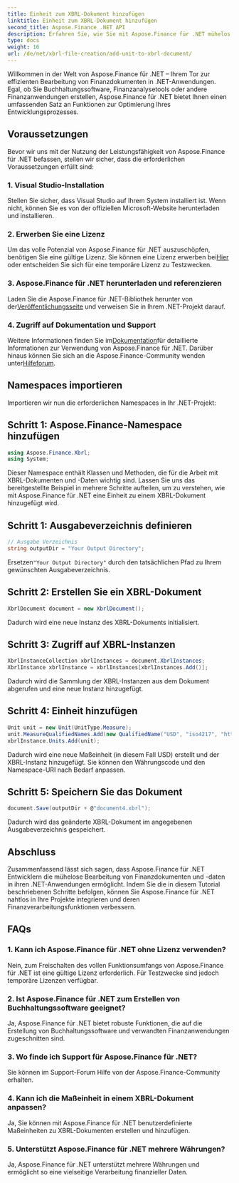 ```yaml
---
title: Einheit zum XBRL-Dokument hinzufügen
linktitle: Einheit zum XBRL-Dokument hinzufügen
second_title: Aspose.Finance .NET API
description: Erfahren Sie, wie Sie mit Aspose.Finance für .NET mühelos Einheiten zu XBRL-Dokumenten hinzufügen. Verbessern Sie noch heute Ihre Möglichkeiten zur Verarbeitung finanzieller Daten!
type: docs
weight: 16
url: /de/net/xbrl-file-creation/add-unit-to-xbrl-document/
---
```

Willkommen in der Welt von Aspose.Finance für .NET – Ihrem Tor zur effizienten Bearbeitung von Finanzdokumenten in .NET-Anwendungen. Egal, ob Sie Buchhaltungssoftware, Finanzanalysetools oder andere Finanzanwendungen erstellen, Aspose.Finance für .NET bietet Ihnen einen umfassenden Satz an Funktionen zur Optimierung Ihres Entwicklungsprozesses.
## Voraussetzungen
Bevor wir uns mit der Nutzung der Leistungsfähigkeit von Aspose.Finance für .NET befassen, stellen wir sicher, dass die erforderlichen Voraussetzungen erfüllt sind:
### 1. Visual Studio-Installation
Stellen Sie sicher, dass Visual Studio auf Ihrem System installiert ist. Wenn nicht, können Sie es von der offiziellen Microsoft-Website herunterladen und installieren.
### 2. Erwerben Sie eine Lizenz
 Um das volle Potenzial von Aspose.Finance für .NET auszuschöpfen, benötigen Sie eine gültige Lizenz. Sie können eine Lizenz erwerben bei[Hier](https://purchase.aspose.com/buy) oder entscheiden Sie sich für eine temporäre Lizenz zu Testzwecken.
### 3. Aspose.Finance für .NET herunterladen und referenzieren
 Laden Sie die Aspose.Finance für .NET-Bibliothek herunter von der[Veröffentlichungsseite](https://releases.aspose.com/finance/net/) und verweisen Sie in Ihrem .NET-Projekt darauf.
### 4. Zugriff auf Dokumentation und Support
 Weitere Informationen finden Sie im[Dokumentation](https://reference.aspose.com/finance/net/)für detaillierte Informationen zur Verwendung von Aspose.Finance für .NET. Darüber hinaus können Sie sich an die Aspose.Finance-Community wenden unter[Hilfeforum](https://forum.aspose.com/c/finance/43).
## Namespaces importieren
Importieren wir nun die erforderlichen Namespaces in Ihr .NET-Projekt:
## Schritt 1: Aspose.Finance-Namespace hinzufügen
```csharp
using Aspose.Finance.Xbrl;
using System;
```
Dieser Namespace enthält Klassen und Methoden, die für die Arbeit mit XBRL-Dokumenten und -Daten wichtig sind.
Lassen Sie uns das bereitgestellte Beispiel in mehrere Schritte aufteilen, um zu verstehen, wie mit Aspose.Finance für .NET eine Einheit zu einem XBRL-Dokument hinzugefügt wird.
## Schritt 1: Ausgabeverzeichnis definieren
```csharp
// Ausgabe Verzeichnis
string outputDir = "Your Output Directory";
```
 Ersetzen`"Your Output Directory"` durch den tatsächlichen Pfad zu Ihrem gewünschten Ausgabeverzeichnis.
## Schritt 2: Erstellen Sie ein XBRL-Dokument
```csharp
XbrlDocument document = new XbrlDocument();
```
Dadurch wird eine neue Instanz des XBRL-Dokuments initialisiert.
## Schritt 3: Zugriff auf XBRL-Instanzen
```csharp
XbrlInstanceCollection xbrlInstances = document.XbrlInstances;
XbrlInstance xbrlInstance = xbrlInstances[xbrlInstances.Add()];
```
Dadurch wird die Sammlung der XBRL-Instanzen aus dem Dokument abgerufen und eine neue Instanz hinzugefügt.
## Schritt 4: Einheit hinzufügen
```csharp
Unit unit = new Unit(UnitType.Measure);
unit.MeasureQualifiedNames.Add(new QualifiedName("USD", "iso4217", "http://www.xbrl.org/2003/iso4217"));
xbrlInstance.Units.Add(unit);
```
Dadurch wird eine neue Maßeinheit (in diesem Fall USD) erstellt und der XBRL-Instanz hinzugefügt. Sie können den Währungscode und den Namespace-URI nach Bedarf anpassen.
## Schritt 5: Speichern Sie das Dokument
```csharp
document.Save(outputDir + @"document4.xbrl");
```
Dadurch wird das geänderte XBRL-Dokument im angegebenen Ausgabeverzeichnis gespeichert.
## Abschluss
Zusammenfassend lässt sich sagen, dass Aspose.Finance für .NET Entwicklern die mühelose Bearbeitung von Finanzdokumenten und -daten in ihren .NET-Anwendungen ermöglicht. Indem Sie die in diesem Tutorial beschriebenen Schritte befolgen, können Sie Aspose.Finance für .NET nahtlos in Ihre Projekte integrieren und deren Finanzverarbeitungsfunktionen verbessern.
## FAQs
### 1. Kann ich Aspose.Finance für .NET ohne Lizenz verwenden?
Nein, zum Freischalten des vollen Funktionsumfangs von Aspose.Finance für .NET ist eine gültige Lizenz erforderlich. Für Testzwecke sind jedoch temporäre Lizenzen verfügbar.
### 2. Ist Aspose.Finance für .NET zum Erstellen von Buchhaltungssoftware geeignet?
Ja, Aspose.Finance für .NET bietet robuste Funktionen, die auf die Erstellung von Buchhaltungssoftware und verwandten Finanzanwendungen zugeschnitten sind.
### 3. Wo finde ich Support für Aspose.Finance für .NET?
Sie können im Support-Forum Hilfe von der Aspose.Finance-Community erhalten.
### 4. Kann ich die Maßeinheit in einem XBRL-Dokument anpassen?
Ja, Sie können mit Aspose.Finance für .NET benutzerdefinierte Maßeinheiten zu XBRL-Dokumenten erstellen und hinzufügen.
### 5. Unterstützt Aspose.Finance für .NET mehrere Währungen?
Ja, Aspose.Finance für .NET unterstützt mehrere Währungen und ermöglicht so eine vielseitige Verarbeitung finanzieller Daten.